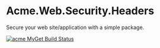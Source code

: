 # Acme.Web.Security.Headers
Secure your web site/application with a simple package.

[![acme MyGet Build Status](https://www.myget.org/BuildSource/Badge/acme?identifier=952915d4-9b18-4dc1-8a94-dc2b3af997e7)](https://www.myget.org/)